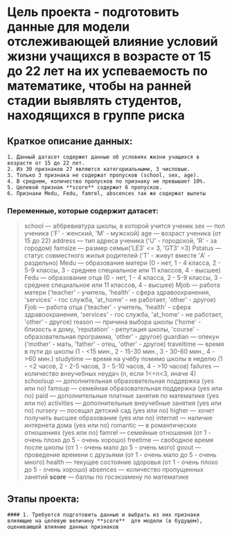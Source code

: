 # Цель проекта - подготовить данные для модели отслеживающей влияние условий жизни учащихся в возрасте от 15 до 22 лет на их успеваемость по математике, чтобы на ранней стадии выявлять студентов, находящихся в группе риска

## Краткое описание данных:
	1. Данный датасет содержит данные об условиях жизни учащихся в возрасте от 15 до 22 лет.
	2. Из 30 признаков 27 являются категориальными, 3 числовые.
	3. Только 3 признака не содержат пропусков (school, sex, age).
	4. В среднем, количество пропусков по признаку не превышает 10%.
	5. Целевой признак **score** содержит 6 пропусков. 	
	6. Признаки Medu, Fedu, famrel, abscences так же содержат вылеты
	
### Переменные, которые содержит датасет:
>school — аббревиатура школы, в которой учится ученик
>sex — пол ученика ('F' - женский, 'M' - мужской)
>age — возраст ученика (от 15 до 22)
>address — тип адреса ученика ('U' - городской, 'R' - за городом)
>famsize — размер семьи('LE3' <= 3, 'GT3' >3)
>Pstatus — статус совместного жилья родителей ('T' - живут вместе 'A' - раздельно)
>Medu — образование матери (0 - нет, 1 - 4 класса, 2 - 5-9 классы, 3 - среднее специальное или 11 классов, 4 - высшее)
>Fedu — образование отца (0 - нет, 1 - 4 класса, 2 - 5-9 классы, 3 - среднее специальное или 11 классов, 4 - высшее)
>Mjob — работа матери ('teacher' - учитель, 'health' - сфера здравоохранения, 'services' - гос служба, 'at_home' - не работает, 'other' - другое)
>Fjob — работа отца ('teacher' - учитель, 'health' - сфера здравоохранения, 'services' - гос служба, 'at_home' - не работает, 'other' - другое)
>reason — причина выбора школы ('home' - близость к дому, 'reputation' - репутация школы, 'course' - образовательная программа, 'other' - другое)
>guardian — опекун ('mother' - мать, 'father' - отец, 'other' - другое)
>traveltime — время в пути до школы (1 - <15 мин., 2 - 15-30 мин., 3 - 30-60 мин., 4 - >60 мин.)
>studytime — время на учёбу помимо школы в неделю (1 - <2 часов, 2 - 2-5 часов, 3 - 5-10 часов, 4 - >10 часов)
>failures — количество внеучебных неудач (n, если 1<=n<3, иначе 4)
>schoolsup — дополнительная образовательная поддержка (yes или no)
>famsup — семейная образовательная поддержка (yes или no)
>paid — дополнительные платные занятия по математике (yes или no)
>activities — дополнительные внеучебные занятия (yes или no)
>nursery — посещал детский сад (yes или no)
>higher — хочет получить высшее образование (yes или no)
>internet — наличие интернета дома (yes или no)
>romantic — в романтических отношениях (yes или no)
>famrel — семейные отношения (от 1 - очень плохо до 5 - очень хорошо)
>freetime — свободное время после школы (от 1 - очень мало до 5 - очень мого)
>goout — проведение времени с друзьями (от 1 - очень мало до 5 - очень много)
>health — текущее состояние здоровья (от 1 - очень плохо до 5 - очень хорошо)
>absences — количество пропущенных занятий
>**score** — баллы по госэкзамену по математике

## Этапы проекта:
	#### 1. Требуется подготовить данные и выбрать из них признаки влияющие на целевую величину **score**  для модели (в будущем), оценивающей влияние данных признаков
